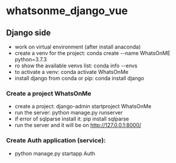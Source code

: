 # whatsonme_django_vue

## Django side

- work on virtual environment (after install anaconda)
- create a venv for the project:
    conda create --name WhatsOnME python=3.7.3
- ro show the available venvs list:
    conda info --envs
- to activate a venv:
    conda activate WhatsOnMe
- install django from conda or pip:
    conda install django

### Create a project WhatsOnMe
- create a project:
    django-admin startproject WhatsOnMe
- run the server:
     python manage.py runserver
- if error of sqlparse install it:
    pip install sqlparse
- run the server and it will be on http://127.0.0.1:8000/

### Create Auth application (service):
- python manage.py startapp Auth

